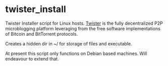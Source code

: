 twister_install
===============

Twister Installer script for Linux hosts. [Twister](https://github.com/miguelfreitas/twister-core) is the fully decentralized P2P microblogging platform leveraging from the free software implementations of Bitcoin and BitTorrent protocols. 

Creates a hidden dir in ~/ for storage of files and executable.

At present this script only functions on Debian based machines. Will endeavour to extend that.
